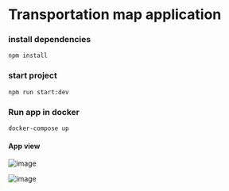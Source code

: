 # Transportation map application

### install dependencies

`npm install`

### start project

`npm run start:dev`

### Run app in docker

`docker-compose up`

#### App view

![image](https://user-images.githubusercontent.com/108158687/210431666-d110c781-1345-41e4-9133-98dd39c70cc6.png)

![image](https://user-images.githubusercontent.com/108158687/210431698-53d65350-0525-4887-a67e-d0cb38ef11bf.png)
